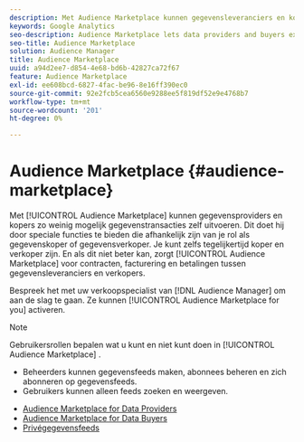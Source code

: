 ```yaml
---
description: Met Audience Marketplace kunnen gegevensleveranciers en kopers zo weinig mogelijk gegevenstransacties zelf uitvoeren. Dit doet hij door speciale functies te bieden die afhankelijk zijn van je rol als gegevenskoper of gegevensverkoper. Je kunt zelfs tegelijkertijd koper en verkoper zijn. En als dit niet beter kan, zorgt Audience Marketplace voor contracten, facturering en betalingen tussen gegevensleveranciers en verkopers.
keywords: Google Analytics
seo-description: Audience Marketplace lets data providers and buyers execute data deals in a self-service manner with minimum effort. It does this by providing specialized features that vary depending on your role as a data buyer or data seller. In fact, you can even be a buyer and a seller at the same time. And, if this couldn’t get any better, Audience Marketplace takes care of contracts, billing, and payments between data providers and sellers.
seo-title: Audience Marketplace
solution: Audience Manager
title: Audience Marketplace
uuid: a94d2ee7-d854-4e68-bd6b-42827ca72f67
feature: Audience Marketplace
exl-id: ee608bcd-6827-4fac-be96-8e16ff390ec0
source-git-commit: 92e2fcb5cea6560e9288ee5f819df52e9e4768b7
workflow-type: tm+mt
source-wordcount: '201'
ht-degree: 0%

---
```


# Audience Marketplace {#audience-marketplace}

Met [!UICONTROL Audience Marketplace] kunnen gegevensproviders en kopers zo weinig mogelijk gegevenstransacties zelf uitvoeren. Dit doet hij door speciale functies te bieden die afhankelijk zijn van je rol als gegevenskoper of gegevensverkoper. Je kunt zelfs tegelijkertijd koper en verkoper zijn. En als dit niet beter kan, zorgt [!UICONTROL Audience Marketplace] voor contracten, facturering en betalingen tussen gegevensleveranciers en verkopers.

Bespreek het met uw verkoopspecialist van [!DNL Audience Manager] om aan de slag te gaan. Ze kunnen [!UICONTROL Audience Marketplace for you] activeren.

>[!NOTE]
>
>Gebruikersrollen bepalen wat u kunt en niet kunt doen in [!UICONTROL Audience Marketplace] .
>
> * Beheerders kunnen gegevensfeeds maken, abonnees beheren en zich abonneren op gegevensfeeds.
> * Gebruikers kunnen alleen feeds zoeken en weergeven.

* [Audience Marketplace for Data Providers](/help/using/features/audience-marketplace/marketplace-data-providers/marketplace-data-providers.md)
* [Audience Marketplace for Data Buyers](/help/using/features/audience-marketplace/marketplace-data-buyers/marketplace-data-buyers.md)
* [Privégegevensfeeds](/help/using/features/audience-marketplace/marketplace-private-feeds.md)
